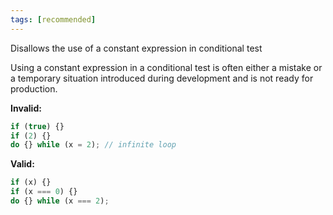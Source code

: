 ```yaml
---
tags: [recommended]
---
```


Disallows the use of a constant expression in conditional test

Using a constant expression in a conditional test is often either a mistake or a
temporary situation introduced during development and is not ready for
production.

**Invalid:**

```typescript
if (true) {}
if (2) {}
do {} while (x = 2); // infinite loop
```

**Valid:**

```typescript
if (x) {}
if (x === 0) {}
do {} while (x === 2);
```
